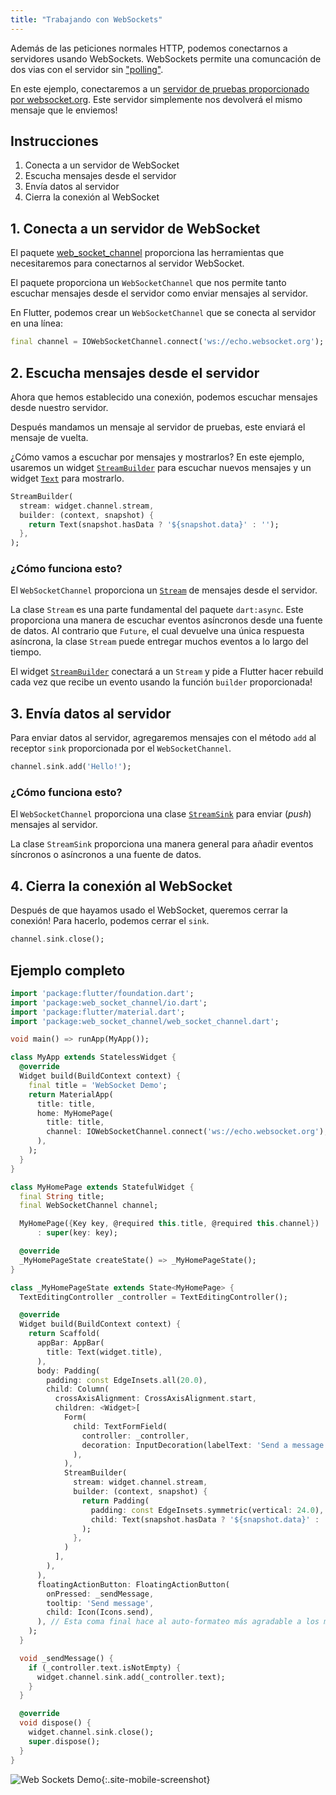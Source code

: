 ```yaml
---
title: "Trabajando con WebSockets"
---
```


Además de las peticiones normales HTTP, podemos conectarnos a servidores usando WebSockets. 
WebSockets permite una comuncación de dos vias con el servidor sin ["polling"](https://es.wikipedia.org/wiki/Polling).

En este ejemplo, conectaremos a un [servidor de pruebas proporcionado por 
websocket.org](http://www.websocket.org/echo.html). Este servidor simplemente nos devolverá 
el mismo mensaje que le enviemos!

## Instrucciones

  1. Conecta a un servidor de WebSocket 
  2. Escucha mensajes desde el servidor 
  3. Envía datos al servidor
  4. Cierra la conexión al WebSocket
  
## 1. Conecta a un servidor de WebSocket 

El paquete [web_socket_channel](https://pub.dartlang.org/packages/web_socket_channel) 
proporciona las herramientas que necesitaremos para conectarnos al servidor WebSocket.

El paquete proporciona un `WebSocketChannel` que nos permite tanto escuchar mensajes 
desde el servidor como enviar mensajes al servidor. 

En Flutter, podemos crear un `WebSocketChannel` que se conecta al servidor en una 
línea:

<!-- skip -->
```dart
final channel = IOWebSocketChannel.connect('ws://echo.websocket.org');
```

## 2. Escucha mensajes desde el servidor

Ahora que hemos establecido una conexión, podemos escuchar mensajes desde nuestro 
servidor.

Después mandamos un mensaje al servidor de pruebas, este enviará el mensaje de vuelta. 

¿Cómo vamos a escuchar por mensajes y mostrarlos? En este ejemplo, usaremos 
un widget [`StreamBuilder`](https://docs.flutter.io/flutter/widgets/StreamBuilder-class.html) 
para escuchar nuevos mensajes y un widget [`Text`](https://docs.flutter.io/flutter/widgets/Text-class.html) 
para mostrarlo.

<!-- skip -->
```dart
StreamBuilder(
  stream: widget.channel.stream,
  builder: (context, snapshot) {
    return Text(snapshot.hasData ? '${snapshot.data}' : '');
  },
);
```

### ¿Cómo funciona esto?

El `WebSocketChannel` proporciona un [`Stream`](https://docs.flutter.io/flutter/dart-async/Stream-class.html) 
de mensajes desde el servidor.

La clase `Stream` es una parte fundamental del paquete `dart:async`. Este 
proporciona una manera de escuchar eventos asíncronos desde 
una fuente de datos. Al contrario que `Future`, el cual devuelve una única respuesta 
asíncrona, la clase `Stream` puede entregar muchos eventos a lo largo del tiempo. 

El widget [`StreamBuilder`](https://docs.flutter.io/flutter/widgets/StreamBuilder-class.html) 
conectará a un `Stream` y pide a Flutter hacer rebuild cada vez que 
recibe un evento usando la función `builder` proporcionada! 

## 3. Envía datos al servidor

Para enviar datos al servidor, agregaremos mensajes con el método `add` al receptor `sink` proporcionada 
por el `WebSocketChannel`.

<!-- skip -->
```dart
channel.sink.add('Hello!');
```

### ¿Cómo funciona esto?

El `WebSocketChannel` proporciona una clase [`StreamSink`](https://docs.flutter.io/flutter/dart-async/StreamSink-class.html)
para enviar (_push_) mensajes al servidor. 

La clase `StreamSink` proporciona una manera general para añadir eventos síncronos o asíncronos a una
fuente de datos.

## 4. Cierra la conexión al WebSocket

Después de que hayamos usado el WebSocket, queremos cerrar la conexión! Para hacerlo, 
podemos cerrar el `sink`.

<!-- skip -->
```dart
channel.sink.close();
```

## Ejemplo completo

```dart
import 'package:flutter/foundation.dart';
import 'package:web_socket_channel/io.dart';
import 'package:flutter/material.dart';
import 'package:web_socket_channel/web_socket_channel.dart';

void main() => runApp(MyApp());

class MyApp extends StatelessWidget {
  @override
  Widget build(BuildContext context) {
    final title = 'WebSocket Demo';
    return MaterialApp(
      title: title,
      home: MyHomePage(
        title: title,
        channel: IOWebSocketChannel.connect('ws://echo.websocket.org'),
      ),
    );
  }
}

class MyHomePage extends StatefulWidget {
  final String title;
  final WebSocketChannel channel;

  MyHomePage({Key key, @required this.title, @required this.channel})
      : super(key: key);

  @override
  _MyHomePageState createState() => _MyHomePageState();
}

class _MyHomePageState extends State<MyHomePage> {
  TextEditingController _controller = TextEditingController();

  @override
  Widget build(BuildContext context) {
    return Scaffold(
      appBar: AppBar(
        title: Text(widget.title),
      ),
      body: Padding(
        padding: const EdgeInsets.all(20.0),
        child: Column(
          crossAxisAlignment: CrossAxisAlignment.start,
          children: <Widget>[
            Form(
              child: TextFormField(
                controller: _controller,
                decoration: InputDecoration(labelText: 'Send a message'),
              ),
            ),
            StreamBuilder(
              stream: widget.channel.stream,
              builder: (context, snapshot) {
                return Padding(
                  padding: const EdgeInsets.symmetric(vertical: 24.0),
                  child: Text(snapshot.hasData ? '${snapshot.data}' : ''),
                );
              },
            )
          ],
        ),
      ),
      floatingActionButton: FloatingActionButton(
        onPressed: _sendMessage,
        tooltip: 'Send message',
        child: Icon(Icons.send),
      ), // Esta coma final hace al auto-formateo más agradable a los métodos de compilación.
    );
  }

  void _sendMessage() {
    if (_controller.text.isNotEmpty) {
      widget.channel.sink.add(_controller.text);
    }
  }

  @override
  void dispose() {
    widget.channel.sink.close();
    super.dispose();
  }
}
```

![Web Sockets Demo](/images/cookbook/web-sockets.gif){:.site-mobile-screenshot}

